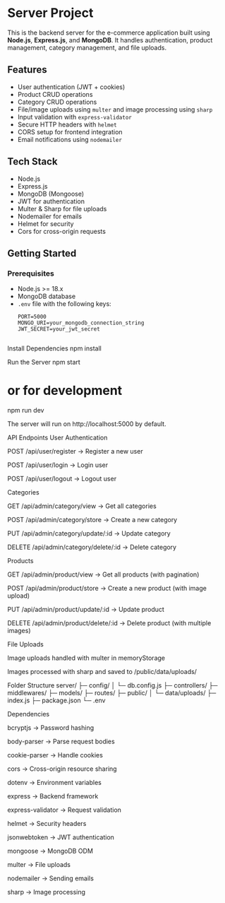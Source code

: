 # Server Project

This is the backend server for the e-commerce application built using **Node.js**, **Express.js**, and **MongoDB**. It handles authentication, product management, category management, and file uploads.

## Features

- User authentication (JWT + cookies)
- Product CRUD operations
- Category CRUD operations
- File/image uploads using `multer` and image processing using `sharp`
- Input validation with `express-validator`
- Secure HTTP headers with `helmet`
- CORS setup for frontend integration
- Email notifications using `nodemailer`

## Tech Stack

- Node.js
- Express.js
- MongoDB (Mongoose)
- JWT for authentication
- Multer & Sharp for file uploads
- Nodemailer for emails
- Helmet for security
- Cors for cross-origin requests

## Getting Started

### Prerequisites

- Node.js >= 18.x
- MongoDB database
- `.env` file with the following keys:
  ```env
  PORT=5000
  MONGO_URI=your_mongodb_connection_string
  JWT_SECRET=your_jwt_secret


Install Dependencies
npm install

Run the Server
npm start
# or for development
npm run dev


The server will run on http://localhost:5000 by default.

API Endpoints
User Authentication

POST /api/user/register → Register a new user

POST /api/user/login → Login user

POST /api/user/logout → Logout user

Categories

GET /api/admin/category/view → Get all categories

POST /api/admin/category/store → Create a new category

PUT /api/admin/category/update/:id → Update category

DELETE /api/admin/category/delete/:id → Delete category

Products

GET /api/admin/product/view → Get all products (with pagination)

POST /api/admin/product/store → Create a new product (with image upload)

PUT /api/admin/product/update/:id → Update product

DELETE /api/admin/product/delete/:id → Delete product (with multiple images)

File Uploads

Image uploads handled with multer in memoryStorage

Images processed with sharp and saved to /public/data/uploads/

Folder Structure
server/
├─ config/
│  └─ db.config.js
├─ controllers/
├─ middlewares/
├─ models/
├─ routes/
├─ public/
│  └─ data/uploads/
├─ index.js
├─ package.json
└─ .env

Dependencies

bcryptjs → Password hashing

body-parser → Parse request bodies

cookie-parser → Handle cookies

cors → Cross-origin resource sharing

dotenv → Environment variables

express → Backend framework

express-validator → Request validation

helmet → Security headers

jsonwebtoken → JWT authentication

mongoose → MongoDB ODM

multer → File uploads

nodemailer → Sending emails

sharp → Image processing